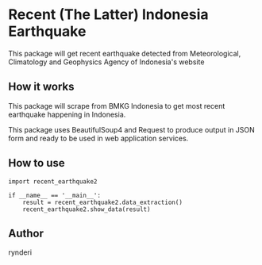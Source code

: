 # Recent (The Latter) Indonesia Earthquake
This package will get recent earthquake detected from 
Meteorological, Climatology and Geophysics Agency of Indonesia's website

## How it works
This package will scrape from BMKG Indonesia to get most recent earthquake happening
in Indonesia.

This package uses BeautifulSoup4 and Request to produce output in JSON form and ready
to be used in web application services.

## How to use
```
import recent_earthquake2

if __name__ == '__main__':
    result = recent_earthquake2.data_extraction()
    recent_earthquake2.show_data(result)
```

## Author
rynderi
